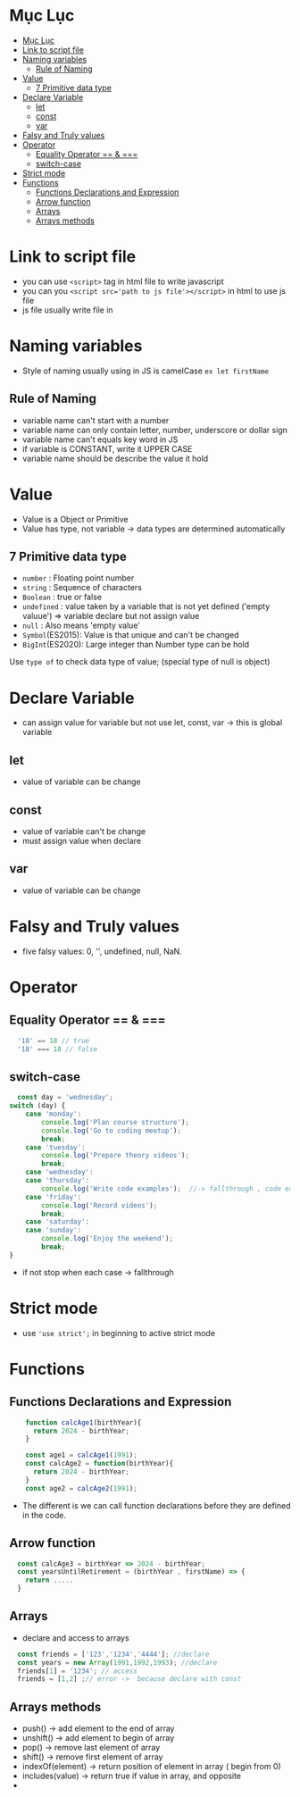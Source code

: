 # Mục Lục

- [Mục Lục](#mục-lục)
- [Link to script file](#link-to-script-file)
- [Naming variables](#naming-variables)
  - [Rule of Naming](#rule-of-naming)
- [Value](#value)
  - [7 Primitive data type](#7-primitive-data-type)
- [Declare Variable](#declare-variable)
  - [let](#let)
  - [const](#const)
  - [var](#var)
- [Falsy and Truly values](#falsy-and-truly-values)
- [Operator](#operator)
  - [Equality Operator == \& ===](#equality-operator---)
  - [switch-case](#switch-case)
- [Strict mode](#strict-mode)
- [Functions](#functions)
  - [Functions Declarations and Expression](#functions-declarations-and-expression)
  - [Arrow function](#arrow-function)
  - [Arrays](#arrays)
  - [Arrays methods](#arrays-methods)

# Link to script file
- you can use `<script>` tag in html file to write javascript 
- you can you `<script src='path to js file'></script>` in html to use js file
- js file usually write file in 

# Naming variables
- Style of naming usually using in JS is camelCase `ex let firstName`

## Rule of Naming 
- variable name can't start with a number
- variable name can only contain letter, number, underscore or dollar sign
- variable name can't equals key word in JS
- if variable is CONSTANT, write it UPPER CASE
- variable name should be describe the value it hold


# Value
- Value is a Object or Primitive
- Value has type, not variable -> data types are determined automatically 

## 7 Primitive data type
- `number` : Floating point number 
- `string` : Sequence of characters
- `Boolean` : true or false
- `undefined` : value taken by a variable that is not yet defined ('empty valuue') => variable declare but not assign value 
- `null` : Also means 'empty value'
- `Symbol`(ES2015): Value is that unique and can't be changed
- `BigInt`(ES2020): Large integer than Number type can be hold 

Use `type of` to check data type of value; (special type of null is object)


# Declare Variable
- can assign value for variable but not use let, const, var -> this is global variable

## let
- value of variable can be change


## const
- value of variable can't be change
- must assign value when declare

## var 
- value of variable can be change

# Falsy and Truly values  
- five falsy values: 0, '', undefined, null, NaN.

# Operator
## Equality Operator == & ===
```js
  '18' == 18 // true
  '18' === 18 // false

```

## switch-case 
```js
  const day = 'wednesday';
switch (day) {
    case 'monday':
        console.log('Plan course structure');
        console.log('Go to coding meetup');
        break;
    case 'tuesday':
        console.log('Prepare theory videos');
        break;
    case 'wednesday':
    case 'thursday':
        console.log('Write code examples');  //-> fallthrough , code excuted until break or return;
    case 'friday':
        console.log('Record videos');
        break;
    case 'saturday':
    case 'sunday':
        console.log('Enjoy the weekend');
        break;
}
```

- if not stop when each case -> fallthrough 


# Strict mode 

- use `'use strict';` in beginning to active strict mode

# Functions

## Functions Declarations and Expression
```js 
    function calcAge1(birthYear){
      return 2024 - birthYear;
    } 

    const age1 = calcAge1(1991);
    const calcAge2 = function(birthYear){
      return 2024 - birthYear;
    }
    const age2 = calcAge2(1991);
```

- The different is we can call function declarations before they are defined in the code.

## Arrow function
```js
  const calcAge3 = birthYear => 2024 - birthYear;
  const yearsUntilRetirement = (birthYear , firstName) => {
    return .....
  }
```


## Arrays 
- declare and access to arrays 
```js
  const friends = ['123','1234','4444']; //declare
  const years = new Array(1991,1992,1993); //declare
  friends[1] = '1234'; // access
  friends = [1,2] ;// error ->  because declare with const 

```

## Arrays methods
- push() -> add element to the end of array
- unshift() -> add element to begin of array
- pop() -> remove last element of array
- shift() -> remove first element of array
- indexOf(element) -> return position of element in array ( begin from 0)
- includes(value) -> return true if value in array, and opposite
- 
